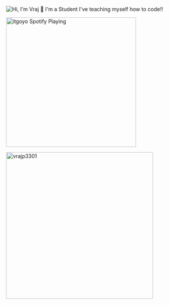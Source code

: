 ![Hi, I'm Vraj 👋 I'm a Student I've teaching myself how to code!!](https://github.com/vrajp3310/Trial/blob/main/assets/output.gif)

[<img src="https://now-playing-codestackr.vercel.app/api/spotify-playing" alt="itgoyo Spotify Playing" width="350" align ="center"/>](https://open.spotify.com/user/ynamratyl5j0yhhq475k7syme?si=WSIeu5cJQtWIIwT3EM1e9Q&nd=1)


<img align="left" width=396 src="https://github-readme-streak-stats.herokuapp.com/?user=vrajp3301&theme=react&border=61dafb&hide_border=true" alt="vrajp3301" />

